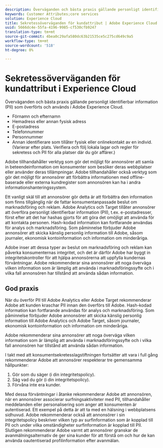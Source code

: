 ```yaml
---
description: Överväganden och bästa praxis gällande personligt identifierbar information (PII) som överförts och används i Adobe Experience Cloud.
keywords: Customer Attributes;core services
solution: Experience Cloud
title: Sekretessöverväganden för kundattribut | Adobe Experience Cloud
uuid: 5666dc4e-55fa-4196-9985-cf530cfb9247
translation-type: tm+mt
source-git-commit: 4bea0c29afa580dc63b21535ce5c275cd649c9a5
workflow-type: tm+mt
source-wordcount: '518'
ht-degree: 0%

---
```



# Sekretessöverväganden för kundattribut i Experience Cloud

Överväganden och bästa praxis gällande personligt identifierbar information (PII) som överförts och används i Adobe Experience Cloud.

* Förnamn och efternamn
* Hemadress eller annan fysisk adress
* E-postadress
* Telefonnummer
* Personnummer
* Annan identifierare som tillåter fysisk eller onlinekontakt av en individ. (Varierar efter plats. Verifiera och följ lokala lagar och regler för sekretess och PII för alla platser där du gör affärer.)

Adobe tillhandahåller verktyg som gör det möjligt för annonsörer att samla in beteendeinformation om konsumenter som besöker deras webbplatser eller använder deras tillämpningar. Adobe tillhandahåller också verktyg som gör det möjligt för annonsörer att förbättra informationen med offline-baserade eller externa kundregister som annonsören kan ha i andra informationshanteringssystem.

Ett vanligt skäl till att annonsörer gör detta är att förbättra den information som finns tillgänglig när de fattar konsumentanpassade beslut om marknadsföring och reklam. Adobe Analytics och Target tillåter annonsörer att överföra personligt identifierbar information (PII), t.ex. e-postadresser, först efter att det har hashas gjorts för att göra det omöjligt att använda för att kontakta personen. Hash-kodad information kan fortfarande användas för analys och marknadsföring. Som påminnelse förbjuder Adobe annonsörer att skicka känslig personlig information till Adobe, såsom journaler, ekonomisk kontoinformation och information om minderåriga.

Adobe inser att dessa typer av beslut om marknadsföring och reklam kan påverka konsumenternas integritet, och det är därför Adobe har byggt in integritetskontroller för att hjälpa annonsörerna att uppfylla kundernas förväntningar. Adobe rekommenderar sina annonsörer att noga överväga vilken information som är lämplig att använda i marknadsföringssyfte och i vilka fall annonsören har tillstånd att använda sådan information.

## God praxis

När du överför PII till Adobe Analytics eller Adobe Target rekommenderar Adobe att kunden kraschar PII innan den överförs till Adobe. Hash-kodad information kan fortfarande användas för analys och marknadsföring. Som påminnelse förbjuder Adobe annonsörer att skicka känslig personlig information till Adobe Analytics och Adobe Target, såsom journaler, ekonomisk kontoinformation och information om minderåriga.

Adobe rekommenderar sina annonsörer att noga överväga vilken information som är lämplig att använda i marknadsföringssyfte och i vilka fall annonsören har tillstånd att använda sådan information.

I takt med att konsumentsekretesslagstiftningen fortsätter att vara i full gång rekommenderar Adobe att annonsörer respekterar tre gemensamma hållpunkter:

1. Gör som du säger (i din integritetspolicy).
1. Säg vad du gör (i din integritetspolicy).
1. Förvåna inte era kunder.

Med dessa förväntningar i åtanke rekommenderar Adobe att annonsören, när en annonsörer associerar surfningsaktiviteter med PII, tillhandahåller meddelanden eller personalisering som anger att konsumenten är autentiserad. Ett exempel på detta är att ta med en hälsning i webbplatsens sidhuvud. Adobe rekommenderar också att annonsörer i sin integritetspolicy beskriver vilken typ av surfinformation som är kopplad till PII och under vilka omständigheter surfinformation är kopplad till PII. Slutligen rekommenderar Adobe varmt att annonsörer granskar de avanmälningsalternativ de ger sina kunder för att förstå om och hur de kan använda oautentiserad profilinformation efter avanmälan.
